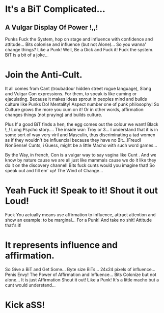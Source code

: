  # It's a BiT Complicated...
 
## A Vulgar Display Of Power !,,!  

Punks Fuck the System, hop on stage and influence with confidence and attitude... Bits colonise and influence (but not Alone)... So you wanna' change things? Like a Punk!  Well, Be a Dick and Fuck it! Fuck the system. BiT is a bit of a joke...

# Join the Anti-Cult. 

   It all comes from Cant (troubadour hidden street rogue language), Slang and Vulgar Con expressions. For them, to speak is like cuming or ejaculating. Because it makes ideas sprout in peoples mind and builds culture like Punks Do! Mentality! Aspect number one of punk philosophy! So Culture grows the more you cum on it! Or in other words, affirmation changes things (not praying) and builds culture. 
  
   Plus If a good BiT finds a hen, the egg comes out the colour we want! Black !,,! Long Psycho story.... The inside war: Troy or 3... I understand that it is in some sort of way very viril and Masculin, thus discriminating a tad women as if they wouldn't be influencial because they have no Bit...(Freud) NonSense! Cunts, i Guess, might be a little Macho with such word games... 

By the Way, in french, Con is a vulgar way to say vagina like Cunt . And we know by nature cause we are all just like mammals cause we do it like they do it on the discovery channel! Bits fuck cunts would you imagine that! So speak out and fill em' up! The Wind of Change... 

# Yeah Fuck it! Speak to it! Shout it out Loud!

 Fuck You actually means use affirmation to influence, attract attention and show an example: to be marginal... For a Punk! And take no shit! Attitude that's it!

# It represents influence and affirmation. 
 
 So Give a BiT and Get Some... Byte size BiTs... 24x24 pixels of influence... Penis Envy! The Power of Affirmation and Influence... Bits Colonize but not alone... It is just Affirmation Shout it out! Like a Punk! It's a little macho but a cunt would understand...
 
 # Kick aSS!

